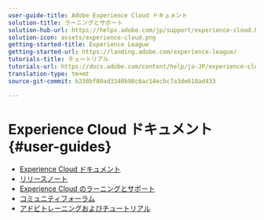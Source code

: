 ```yaml
---
user-guide-title: Adobe Experience Cloud ドキュメント
solution-title: ラーニングとサポート
solution-hub-url: https://helpx.adobe.com/jp/support/experience-cloud.html
solution-icon: assets/experience-cloud.png
getting-started-title: Experience League
getting-started-url: https://landing.adobe.com/experience-league/
tutorials-title: チュートリアル
tutorials-url: https://docs.adobe.com/content/help/ja-JP/experience-cloud/tutorials/home.translate.html
translation-type: tm+mt
source-git-commit: b230bf80ad3340b90c6ac14ecbc7a3de618ad433

---
```



# Experience Cloud ドキュメント {#user-guides}

+ [Experience Cloud ドキュメント](home.md)
+ [リリースノート](https://docs.adobe.com/content/help/ja-JP/release-notes/experience-cloud/current.html)
+ [Experience Cloud のラーニングとサポート](https://helpx.adobe.com/jp/support/experience-cloud.html)
+ [コミュニティフォーラム](https://forums.adobe.com/community/experience-cloud/)
+ [アドビトレーニングおよびチュートリアル](https://helpx.adobe.com/jp/learning.html?promoid=KAUDK)

<!--
+ [About Moving to Experience League](/help/landing-user-guides/experience-league-preview.md)
-->